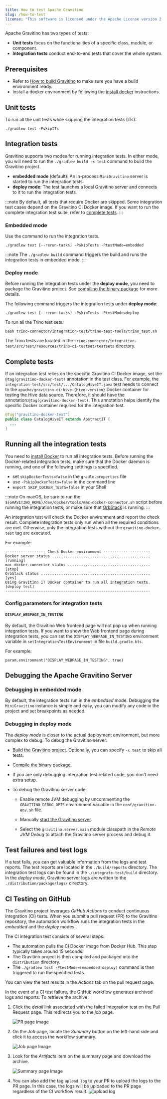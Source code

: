```yaml
---
title: How to test Apache Gravitino
slug: /how-to-test
license: "This software is licensed under the Apache License version 2."
---
```


Apache Gravitino has two types of tests:

- **Unit tests** focus on the functionalities of a specific class, module, or component.
- **Integration tests** conduct end-to-end tests that cover the whole system.

## Prerequisites

* Refer to [How to build Gravitino](./how-to-build.md) to make sure you have a build environment ready.
* Install a docker environment by following the [install docker](./how-tobuild.md#install-docker) instructions.

## Unit tests

To run all the unit tests while skipping the integration tests (ITs):

```shell
./gradlew test -PskipITs
```

## Integration tests

Gravitino supports two modes for running integration tests.
In either mode, you will need to run the `./gradlew build -x test` command to build the Gravitino project.

* **embedded mode** (default): An in-process `MiniGravitino` server is started to run the integration tests.
* **deploy mode**: The test launches a local Gravitino server and connects to it to run the integration tests.

<!-- docker related tests -->
:::note
By default, all tests that require Docker are skipped.
Some integration test cases depend on the Gravitino CI Docker image.
If you want to run the complete integration test suite, refer to [complete tests](#complete-tests).
:::

### Embedded mode

Use the  command to run the integration tests.

```shell
./gradlew test [--rerun-tasks] -PskipTests -PtestMode=embedded
```

:::note
The `./gradlew build` command triggers the build and runs the integration tests in embedded mode.
:::

### Deploy mode 

Before running the integration tests under the **deploy mode**, you need to package the Gravitino project.
See [compiling the binary package](./how-to-build.md#compile-the-binary-package) for more details.

The following command triggers the integration tests under **deploy mode**:

```shell
./gradlew test [--rerun-tasks] -PskipTests -PtestMode=deploy
```

<!-- Trino tests -->
To run all the Trino test sets:

```shell
bash trino-connector/integration-test/trino-test-tools/trino_test.sh 
```

The Trino tests are located in the `trino-connector/integration-test/src/test/resources/trino-ci-testset/testsets`
directory.

## Complete tests

<!-- This should be moved elsewhere -->
If an integration test relies on the specific Gravitino CI Docker image,
set the `@tag(gravitino-docker-test)` annotation in the test class.
For example, the `integration-test/src/test/.../CatalogHiveIT.java` test needs to connect to
the `apache/gravitino-ci:hive-{hive-version}` Docker container for testing the Hive data source.
Therefore, it should have the annotation:`@tag(gravitino-docker-test)`.
This annotation helps identify the specific Docker container required for the integration test.

```java
@Tag("gravitino-docker-test")
public class CatalogHiveIT extends AbstractIT {
  ...
}
```

## Running all the integration tests

You need to [install Docker](./how-to-install.md#install-docker) to run all integration tests.
Before running the Docker-related integration tests, make sure that the Docker daemon is running,
and one of the following setttings is specified.

- set `skipDockerTests=false` in the `gradle.properties` file
- use `-PskipDockerTests=false` in the command line
- `export SKIP_DOCKER_TESTS=false` in your Shell

:::note
On macOS, be sure to run the `${GRAVITINO_HOME}/dev/docker/tools/mac-docker-connector.sh` script
before running the integration tests; or make sure that [OrbStack](https://orbstack.dev/) is running.
:::

An integration test will check the Docker environment and report the check result.
Complete integration tests only run when all the required conditions are met.
Otherwise, only the integration tests without the `gravitino-docker-test` tag are executed.

For example:

```text
------------------ Check Docker environment ---------------------
Docker server status ............................................ [running]
mac-docker-connector status ..................................... [stop]
OrbStack status ................................................. [yes]
Using Gravitino IT Docker container to run all integration tests. [deploy test]
-----------------------------------------------------------------
```

### Config parameters for integration tests

#### `DISPLAY_WEBPAGE_IN_TESTING`

By default, the Gravitino Web frontend page will not pop up when running integration tests. 
If you want to show the Web frontend page during integration tests,
you can set the `DISPLAY_WEBPAGE_IN_TESTING` environment variable in `setIntegrationTestEnvironment`
in file `build.gradle.kts`. 

For example:

```
param.environment("DISPLAY_WEBPAGE_IN_TESTING", true)
```

## Debugging the Apache Gravitino Server

### Debugging in embedded mode

By default, the integration tests run in the *embedded* mode.
Debugging the `MiniGravitino` instance is simple and easy,
you can modify any code in the project and set breakpoints as needed.

### Debugging in deploy mode

The *deploy mode* is closer to the actual deployment environment, but more complex to debug.
To debug the Gravitino server:

* [Build the Gravitino project](./how-to-build.md#build-the-gravitino-project).
  Optionally, you can specify `-x test` to skip all tests.

* [Compile the binary package](./how-to-build.md#compile-the-binary-package).

* If you are only debugging integration test related code, you don't need extra setup.

* To debug the Gravitino server code:

  - Enable remote JVM debugging by uncommenting the `GRAVITINO_DEBUG_OPTS` environment variable
    in the `conf/gravitino-env.sh` file.

  - Manually [start the Gravitino server](./how-to-build.md#start-the-server).

  - Select the `gravitino.server.main` module classpath in the *Remote JVM Debug* to attach the
    Gravitino server process and debug it.

## Test failures and test logs

If a test fails, you can get valuable information from the logs and test reports.
The test reports are located in the `./build/reports` directory.
The integration test logs can be found in the `./integrate-test/build` directory.
In the *deploy mode*, Gravitino server logs are written to the `./distribution/package/logs/` directory. 

## CI Testing on GitHub

The Gravitino project leverages *GitHub Actions* to conduct continuous integration (CI) tests.
When you submit a pull request (PR) to the Gravitino repository,
the automation workflow runs the integration tests in the *embedded* and the *deploy* modes .

The CI integration test consists of several steps:

* The automation pulls the CI Docker image from Docker Hub.
  This step typically takes around 15 seconds.
* The Gravitino project is then compiled and packaged into the `distribution` directory.
* The `./gradlew test -PtestMode=[embedded|deploy]` command is then triggered to run the specified tests.

You can view the test results in the *Actions* tab on the pull request page.

In the event of a CI test failure, the GitHub workflow generates archived logs and reports.
To retrieve the archive:

1. Click the *detail* link associated with the failed integration test on the Pull Request page.
   This redirects you to the *job* page.

   ![PR page Image](assets/test-fail-pr.png)

1. On the *Job* page, locate the *Summary* button on the left-hand side and click it to access the workflow summary.

   ![Job page Image](assets/test-fail-job.png)

1. Look for the *Artifacts* item on the summary page and download the archive.

   ![Summary page Image](assets/test-fail-summary.png)

1. You can also add the tag `upload log` to your PR to upload the logs to the PR page.
   In this case, the logs will be uploaded to the PR page regardless of the CI workflow result.
   ![upload log](assets/upload-log-tag.png)

